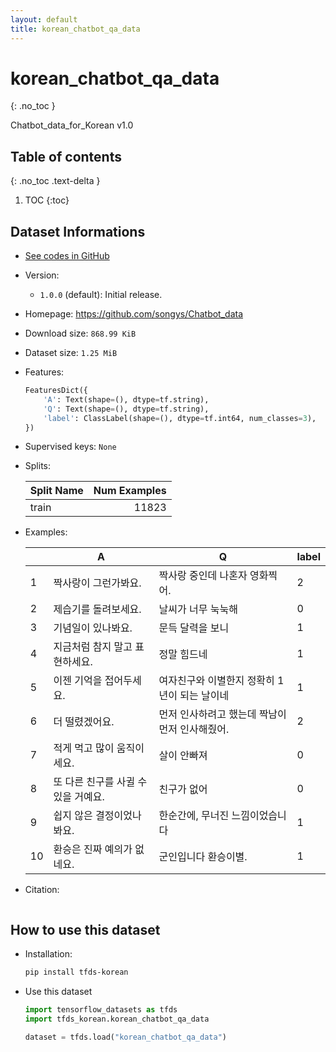 ```yaml
---
layout: default
title: korean_chatbot_qa_data
---
```


# korean_chatbot_qa_data
{: .no_toc }

Chatbot_data_for_Korean v1.0

## Table of contents
{: .no_toc .text-delta }

1. TOC
{:toc}

## Dataset Informations

* [See codes in GitHub](https://github.com/jeongukjae/tfds-korean/blob/main/tfds_korean/korean_chatbot_qa_data/korean_chatbot_qa_data.py)
* Version:
  * `1.0.0` (default): Initial release.
* Homepage: <https://github.com/songys/Chatbot_data>
* Download size: `868.99 KiB`
* Dataset size: `1.25 MiB`
* Features:

  ```python
  FeaturesDict({
      'A': Text(shape=(), dtype=tf.string),
      'Q': Text(shape=(), dtype=tf.string),
      'label': ClassLabel(shape=(), dtype=tf.int64, num_classes=3),
  })
  ```

* Supervised keys: `None`
* Splits:

  | Split Name | Num Examples        |
  |------------|--------------------:|
  |train  |11823|

* Examples:

  | |A|Q|label|
  |---|---|---|---|
  |1|짝사랑이 그런가봐요.|짝사랑 중인데 나혼자 영화찍어.|2|
  |2|제습기를 돌려보세요.|날씨가 너무 눅눅해|0|
  |3|기념일이 있나봐요.|문득 달력을 보니|1|
  |4|지금처럼 참지 말고 표현하세요.|정말 힘드네|1|
  |5|이젠 기억을 접어두세요.|여자친구와 이별한지 정확히 1년이 되는 날이네|1|
  |6|더 떨렸겠어요.|먼저 인사하려고 했는데 짝남이 먼저 인사해줬어.|2|
  |7|적게 먹고 많이 움직이세요.|살이 안빠져|0|
  |8|또 다른 친구를 사귈 수 있을 거예요.|친구가 없어|0|
  |9|쉽지 않은 결정이었나봐요.|한순간에, 무너진 느낌이었습니다|1|
  |10|환승은 진짜 예의가 없네요.|군인입니다 환승이별.|1|

* Citation:

  ```text
  
  ```

## How to use this dataset

* Installation:

  ```sh
  pip install tfds-korean
  ```

* Use this dataset

  ```python
  import tensorflow_datasets as tfds
  import tfds_korean.korean_chatbot_qa_data

  dataset = tfds.load("korean_chatbot_qa_data")
  ```
